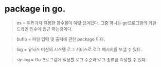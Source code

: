 # package in go.
> os = 여러가지 유용한 함수들이 여럿 담겨있다. 그중 하나는 go프로그램의 커맨드라인 인수에 접근 하는것이다.

> bufio = 파일 입력 및 출력에 관한 package 이다.

> log = 유닉스 머신의 시스템 로그 서비스로 로그 메시지를 보낼 수 있다.

> syslog = Go 프로그램에 적용할 로그 수준과 로그 종류를 지정할 수 있다. 